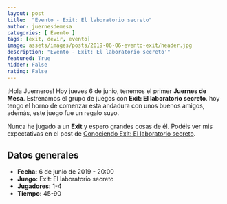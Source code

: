 ```yaml
---
layout: post
title:  "Evento - Exit: El laboratorio secreto"
author: juernesdemesa
categories: [ Evento ]
tags: [exit, devir, evento]
image: assets/images/posts/2019-06-06-evento-exit/header.jpg
description: "Evento - Exit: El laboratorio secreto'"
featured: True
hidden: False
rating: False
---
```


¡Hola Juerneros! Hoy jueves 6 de junio, tenemos el primer **Juernes de Mesa**. Estrenamos el grupo de juegos con  **Exit: El laboratorio secreto**. hoy tengo el horno de comenzar esta andadura con unos buenos amigos, además, este juego fue un regalo suyo.


Nunca he jugado a un **Exit** y espero grandes cosas de él. Podéis ver mis expectativas en el post de [Conociendo Exit: El laboratorio secreto](/conociendo-exit/).

## Datos generales

* **Fecha:** 6 de junio de 2019 - 20:00
* **Juego:** Exit: El laboratorio secreto
* **Jugadores:** 1-4
* **Tiempo:** 45-90
